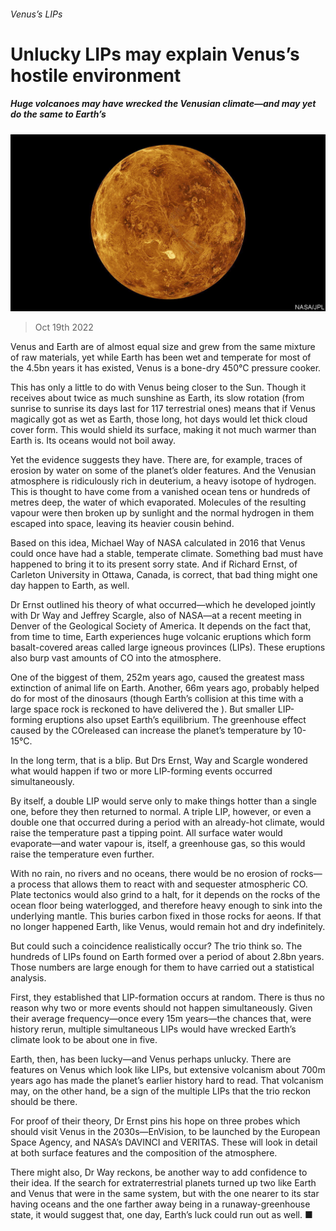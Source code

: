 ###### Venus’s LIPs

# Unlucky LIPs may explain Venus’s hostile environment 

##### Huge volcanoes may have wrecked the Venusian climate—and may yet do the same to Earth’s 

![image](images/20221022_STP501.jpg) 

> Oct 19th 2022 

Venus and Earth are of almost equal size and grew from the same mixture of raw materials, yet while Earth has been wet and temperate for most of the 4.5bn years it has existed, Venus is a bone-dry 450°C pressure cooker.

This has only a little to do with Venus being closer to the Sun. Though it receives about twice as much sunshine as Earth, its slow rotation (from sunrise to sunrise its days last for 117 terrestrial ones) means that if Venus magically got as wet as Earth, those long, hot days would let thick cloud cover form. This would shield its surface, making it not much warmer than Earth is. Its oceans would not boil away. 

Yet the evidence suggests they have. There are, for example, traces of erosion by water on some of the planet’s older features. And the Venusian atmosphere is ridiculously rich in deuterium, a heavy isotope of hydrogen. This is thought to have come from a vanished ocean tens or hundreds of metres deep, the water of which evaporated. Molecules of the resulting vapour were then broken up by sunlight and the normal hydrogen in them escaped into space, leaving its heavier cousin behind. 

Based on this idea, Michael Way of NASA calculated in 2016 that Venus could once have had a stable, temperate climate. Something bad must have happened to bring it to its present sorry state. And if Richard Ernst, of Carleton University in Ottawa, Canada, is correct, that bad thing might one day happen to Earth, as well.

Dr Ernst outlined his theory of what occurred—which he developed jointly with Dr Way and Jeffrey Scargle, also of NASA—at a recent meeting in Denver of the Geological Society of America. It depends on the fact that, from time to time, Earth experiences huge volcanic eruptions which form basalt-covered areas called large igneous provinces (LIPs). These eruptions also burp vast amounts of CO into the atmosphere. 

One of the biggest of them, 252m years ago, caused the greatest mass extinction of animal life on Earth. Another, 66m years ago, probably helped do for most of the dinosaurs (though Earth’s collision at this time with a large space rock is reckoned to have delivered the ). But smaller LIP-forming eruptions also upset Earth’s equilibrium. The greenhouse effect caused by the COreleased can increase the planet’s temperature by 10-15°C.

In the long term, that is a blip. But Drs Ernst, Way and Scargle wondered what would happen if two or more LIP-forming events occurred simultaneously. 

By itself, a double LIP would serve only to make things hotter than a single one, before they then returned to normal. A triple LIP, however, or even a double one that occurred during a period with an already-hot climate, would raise the temperature past a tipping point. All surface water would evaporate—and water vapour is, itself, a greenhouse gas, so this would raise the temperature even further. 

With no rain, no rivers and no oceans, there would be no erosion of rocks—a process that allows them to react with and sequester atmospheric CO. Plate tectonics would also grind to a halt, for it depends on the rocks of the ocean floor being waterlogged, and therefore heavy enough to sink into the underlying mantle. This buries carbon fixed in those rocks for aeons. If that no longer happened Earth, like Venus, would remain hot and dry indefinitely.

But could such a coincidence realistically occur? The trio think so. The hundreds of LIPs found on Earth formed over a period of about 2.8bn years. Those numbers are large enough for them to have carried out a statistical analysis.

First, they established that LIP-formation occurs at random. There is thus no reason why two or more events should not happen simultaneously. Given their average frequency—once every 15m years—the chances that, were history rerun, multiple simultaneous LIPs would have wrecked Earth’s climate look to be about one in five.

Earth, then, has been lucky—and Venus perhaps unlucky. There are features on Venus which look like LIPs, but extensive volcanism about 700m years ago has made the planet’s earlier history hard to read. That volcanism may, on the other hand, be a sign of the multiple LIPs that the trio reckon should be there.

For proof of their theory, Dr Ernst pins his hope on three probes which should visit Venus in the 2030s—EnVision, to be launched by the European Space Agency, and NASA’s DAVINCI and VERITAS. These will look in detail at both surface features and the composition of the atmosphere.

There might also, Dr Way reckons, be another way to add confidence to their idea. If the search for extraterrestrial planets turned up two like Earth and Venus that were in the same system, but with the one nearer to its star having oceans and the one farther away being in a runaway-greenhouse state, it would suggest that, one day, Earth’s luck could run out as well. ■


